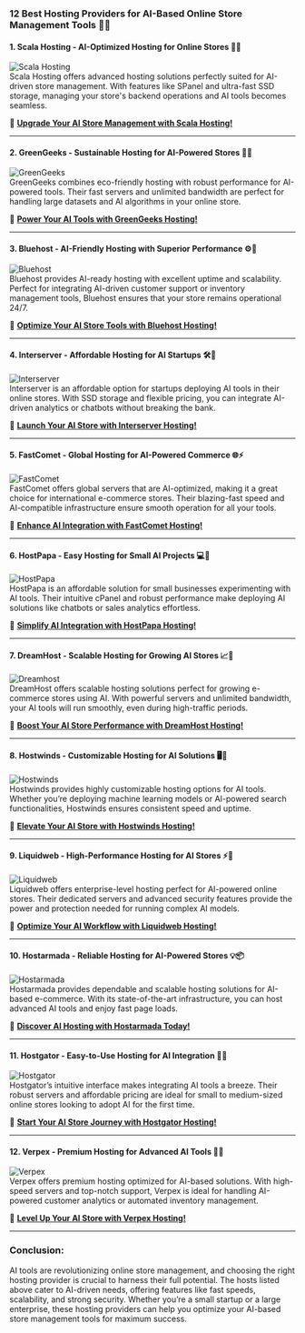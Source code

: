 ### **12 Best Hosting Providers for AI-Based Online Store Management Tools 🤖🛒**

#### **1. Scala Hosting - AI-Optimized Hosting for Online Stores 🚀🤖**  
![Scala Hosting](https://i.imgur.com/uJ5JIK3.png "Scala Web Hosting")  
Scala Hosting offers advanced hosting solutions perfectly suited for AI-driven store management. With features like SPanel and ultra-fast SSD storage, managing your store's backend operations and AI tools becomes seamless.

🔗 **[Upgrade Your AI Store Management with Scala Hosting!](https://snipitx.com/scala-jy)**  

---

#### **2. GreenGeeks - Sustainable Hosting for AI-Powered Stores 🌱🤖**  
![GreenGeeks](https://i.imgur.com/eEwuntu.jpg "GreenGeeks Hosting")  
GreenGeeks combines eco-friendly hosting with robust performance for AI-powered tools. Their fast servers and unlimited bandwidth are perfect for handling large datasets and AI algorithms in your online store.

🔗 **[Power Your AI Tools with GreenGeeks Hosting!](https://snipitx.com/greengeeks-jy)**  

---

#### **3. Bluehost - AI-Friendly Hosting with Superior Performance ⚙️📡**  
![Bluehost](https://i.imgur.com/PasFF9E.jpeg "Bluehost Hosting")  
Bluehost provides AI-ready hosting with excellent uptime and scalability. Perfect for integrating AI-driven customer support or inventory management tools, Bluehost ensures that your store remains operational 24/7.

🔗 **[Optimize Your AI Store Tools with Bluehost Hosting!](https://snipitx.com/bluehost-jy)**  

---

#### **4. Interserver - Affordable Hosting for AI Startups 🛠️🤖**  
![Interserver](https://i.imgur.com/OM5dOEW.jpeg "Interserver Hosting")  
Interserver is an affordable option for startups deploying AI tools in their online stores. With SSD storage and flexible pricing, you can integrate AI-driven analytics or chatbots without breaking the bank.

🔗 **[Launch Your AI Store with Interserver Hosting!](https://snipitx.com/interserver-jy)**  

---

#### **5. FastComet - Global Hosting for AI-Powered Commerce 🌐⚡**  
![FastComet](https://i.imgur.com/7qgXuWp.png "FastComet Hosting")  
FastComet offers global servers that are AI-optimized, making it a great choice for international e-commerce stores. Their blazing-fast speed and AI-compatible infrastructure ensure smooth operation for all your tools.

🔗 **[Enhance AI Integration with FastComet Hosting!](https://snipitx.com/fastcomet-jy)**  

---

#### **6. HostPapa - Easy Hosting for Small AI Projects 💻🤖**  
![HostPapa](https://i.imgur.com/ouDTkvl.jpeg "HostPapa Hosting")  
HostPapa is an affordable solution for small businesses experimenting with AI tools. Their intuitive cPanel and robust performance make deploying AI solutions like chatbots or sales analytics effortless.

🔗 **[Simplify AI Integration with HostPapa Hosting!](https://snipitx.com/hostpapa-jy)**  

---

#### **7. DreamHost - Scalable Hosting for Growing AI Stores 📈🔧**  
![Dreamhost](https://i.imgur.com/rXIg8ip.jpeg "Dreamhost Hosting")  
DreamHost offers scalable hosting solutions perfect for growing e-commerce stores using AI. With powerful servers and unlimited bandwidth, your AI tools will run smoothly, even during high-traffic periods.

🔗 **[Boost Your AI Store Performance with DreamHost Hosting!](https://snipitx.com/dreamhost-jy)**  

---

#### **8. Hostwinds - Customizable Hosting for AI Solutions 🖥️🤖**  
![Hostwinds](https://i.imgur.com/53aSNXx.jpeg "Hostwinds Hosting")  
Hostwinds provides highly customizable hosting options for AI tools. Whether you’re deploying machine learning models or AI-powered search functionalities, Hostwinds ensures consistent speed and uptime.

🔗 **[Elevate Your AI Store with Hostwinds Hosting!](https://snipitx.com/hostwinds-jy)**  

---

#### **9. Liquidweb - High-Performance Hosting for AI Stores ⚡💼**  
![Liquidweb](https://i.imgur.com/4IvT9SC.jpeg "Liquidweb Hosting")  
Liquidweb offers enterprise-level hosting perfect for AI-powered online stores. Their dedicated servers and advanced security features provide the power and protection needed for running complex AI models.

🔗 **[Optimize Your AI Workflow with Liquidweb Hosting!](https://snipitx.com/liquidweb-jy)**  

---

#### **10. Hostarmada - Reliable Hosting for AI-Powered Stores 💡📦**  
![Hostarmada](https://i.imgur.com/KFbdf3o.jpeg "Hostarmada Hosting")  
Hostarmada provides dependable and scalable hosting solutions for AI-based e-commerce. With its state-of-the-art infrastructure, you can host advanced AI tools and enjoy fast page loads.

🔗 **[Discover AI Hosting with Hostarmada Today!](https://snipitx.com/hostarmada-jy)**  

---

#### **11. Hostgator - Easy-to-Use Hosting for AI Integration 🌟🤖**  
![Hostgator](https://i.imgur.com/BcVkH57.jpeg "Hostgator Hosting")  
Hostgator’s intuitive interface makes integrating AI tools a breeze. Their robust servers and affordable pricing are ideal for small to medium-sized online stores looking to adopt AI for the first time.

🔗 **[Start Your AI Store Journey with Hostgator Hosting!](https://snipitx.com/hostgator-jy)**  

---

#### **12. Verpex - Premium Hosting for Advanced AI Tools 🤖✨**  
![Verpex](https://i.imgur.com/6x5LhiS.jpeg "Verpex Hosting")  
Verpex offers premium hosting optimized for AI-based solutions. With high-speed servers and top-notch support, Verpex is ideal for handling AI-powered customer analytics or automated inventory management.

🔗 **[Level Up Your AI Store with Verpex Hosting!](https://snipitx.com/verpex-jy)**  

---

### **Conclusion:**

AI tools are revolutionizing online store management, and choosing the right hosting provider is crucial to harness their full potential. The hosts listed above cater to AI-driven needs, offering features like fast speeds, scalability, and strong security. Whether you’re a small startup or a large enterprise, these hosting providers can help you optimize your AI-based store management tools for maximum success.  
